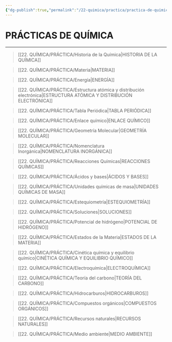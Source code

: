 ```yaml
---
{"dg-publish":true,"permalink":"/22-quimica/practica/practica-de-quimica/","tags":["Química","Práctica"]}
---
```


# PRÁCTICAS DE QUÍMICA
---

>[[22. QUÍMICA/PRÁCTICA/Historia de la Química\|HISTORIA DE LA QUÍMICA]]

>[[22. QUÍMICA/PRÁCTICA/Materia\|MATERIA]]

>[[22. QUÍMICA/PRÁCTICA/Energía\|ENERGÍA]]

>[[22. QUÍMICA/PRÁCTICA/Estructura atómica y distribución electrónica\|ESTRUCTURA ATÓMICA Y DISTRIBUCIÓN ELECTRÓNICA]]

>[[22. QUÍMICA/PRÁCTICA/Tabla Periódica\|TABLA PERIÓDICA]]

>[[22. QUÍMICA/PRÁCTICA/Enlace químico\|ENLACE QUÍMICO]]

>[[22. QUÍMICA/PRÁCTICA/Geometría Molecular\|GEOMETRÍA MOLECULAR]]

>[[22. QUÍMICA/PRÁCTICA/Nomenclatura Inorgánica\|NOMENCLATURA INORGÁNICA]]

>[[22. QUÍMICA/PRÁCTICA/Reacciones Químicas\|REACCIONES QUÍMICAS]]

>[[22. QUÍMICA/PRÁCTICA/Ácidos y bases\|ÁCIDOS Y BASES]]

>[[22. QUÍMICA/PRÁCTICA/Unidades químicas de masa\|UNIDADES QUÍMICAS DE MASA]]

>[[22. QUÍMICA/PRÁCTICA/Estequiometría\|ESTEQUIOMETRÍA]]

>[[22. QUÍMICA/PRÁCTICA/Soluciones\|SOLUCIONES]]

>[[22. QUÍMICA/PRÁCTICA/Potencial de hidrógeno\|POTENCIAL DE HIDRÓGENO]]

>[[22. QUÍMICA/PRÁCTICA/Estados de la Materia\|ESTADOS DE LA MATERIA]]

>[[22. QUÍMICA/PRÁCTICA/Cinética química y equilibrio químico\|CINÉTICA QUÍMICA Y EQUILIBRIO QUÍMICO]]

>[[22. QUÍMICA/PRÁCTICA/Electroquímica\|ELECTROQUÍMICA]]

>[[22. QUÍMICA/PRÁCTICA/Teoría del carbono\|TEORÍA DEL CARBONO]]

>[[22. QUÍMICA/PRÁCTICA/Hidrocarburos\|HIDROCARBUROS]]

>[[22. QUÍMICA/PRÁCTICA/Compuestos orgánicos\|COMPUESTOS ORGÁNICOS]]

>[[22. QUÍMICA/PRÁCTICA/Recursos naturales\|RECURSOS NATURALES]]

>[[22. QUÍMICA/PRÁCTICA/Medio ambiente\|MEDIO AMBIENTE]]


